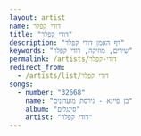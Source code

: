 ```yaml
---
layout: artist
name: דודי קפלר
title: "דודי קפלר"
description: "דף האמן דודי קפלר"
keywords: "שירים, מוזיקה, דודי קפלר"
permalink: /artists/דודי-קפלר
redirect_from:
  - /artists/list/דודי קפלר
songs:
  - number: "32668"
    name: "בן פייגא - גירסת מועדונים"
    album: "סינגלים"
    artist: "דודי קפלר"
---
```

